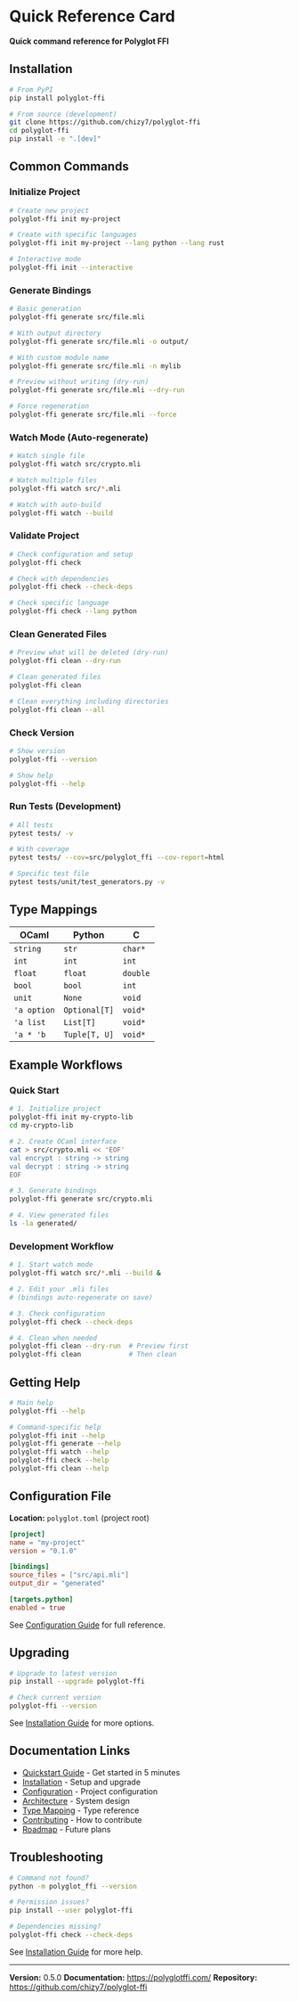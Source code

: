 # Quick Reference Card

**Quick command reference for Polyglot FFI**

## Installation

```bash
# From PyPI
pip install polyglot-ffi

# From source (development)
git clone https://github.com/chizy7/polyglot-ffi
cd polyglot-ffi
pip install -e ".[dev]"
```

## Common Commands

### Initialize Project

```bash
# Create new project
polyglot-ffi init my-project

# Create with specific languages
polyglot-ffi init my-project --lang python --lang rust

# Interactive mode
polyglot-ffi init --interactive
```

### Generate Bindings

```bash
# Basic generation
polyglot-ffi generate src/file.mli

# With output directory
polyglot-ffi generate src/file.mli -o output/

# With custom module name
polyglot-ffi generate src/file.mli -n mylib

# Preview without writing (dry-run)
polyglot-ffi generate src/file.mli --dry-run

# Force regeneration
polyglot-ffi generate src/file.mli --force
```

### Watch Mode (Auto-regenerate)

```bash
# Watch single file
polyglot-ffi watch src/crypto.mli

# Watch multiple files
polyglot-ffi watch src/*.mli

# Watch with auto-build
polyglot-ffi watch --build
```

### Validate Project

```bash
# Check configuration and setup
polyglot-ffi check

# Check with dependencies
polyglot-ffi check --check-deps

# Check specific language
polyglot-ffi check --lang python
```

### Clean Generated Files

```bash
# Preview what will be deleted (dry-run)
polyglot-ffi clean --dry-run

# Clean generated files
polyglot-ffi clean

# Clean everything including directories
polyglot-ffi clean --all
```

### Check Version

```bash
# Show version
polyglot-ffi --version

# Show help
polyglot-ffi --help
```

### Run Tests (Development)

```bash
# All tests
pytest tests/ -v

# With coverage
pytest tests/ --cov=src/polyglot_ffi --cov-report=html

# Specific test file
pytest tests/unit/test_generators.py -v
```

## Type Mappings

| OCaml | Python | C |
|-------|--------|---|
| `string` | `str` | `char*` |
| `int` | `int` | `int` |
| `float` | `float` | `double` |
| `bool` | `bool` | `int` |
| `unit` | `None` | `void` |
| `'a option` | `Optional[T]` | `void*` |
| `'a list` | `List[T]` | `void*` |
| `'a * 'b` | `Tuple[T, U]` | `void*` |

## Example Workflows

### Quick Start

```bash
# 1. Initialize project
polyglot-ffi init my-crypto-lib
cd my-crypto-lib

# 2. Create OCaml interface
cat > src/crypto.mli << 'EOF'
val encrypt : string -> string
val decrypt : string -> string
EOF

# 3. Generate bindings
polyglot-ffi generate src/crypto.mli

# 4. View generated files
ls -la generated/
```

### Development Workflow

```bash
# 1. Start watch mode
polyglot-ffi watch src/*.mli --build &

# 2. Edit your .mli files
# (bindings auto-regenerate on save)

# 3. Check configuration
polyglot-ffi check --check-deps

# 4. Clean when needed
polyglot-ffi clean --dry-run  # Preview first
polyglot-ffi clean            # Then clean
```

## Getting Help

```bash
# Main help
polyglot-ffi --help

# Command-specific help
polyglot-ffi init --help
polyglot-ffi generate --help
polyglot-ffi watch --help
polyglot-ffi check --help
polyglot-ffi clean --help
```

## Configuration File

**Location:** `polyglot.toml` (project root)

```toml
[project]
name = "my-project"
version = "0.1.0"

[bindings]
source_files = ["src/api.mli"]
output_dir = "generated"

[targets.python]
enabled = true
```

See [Configuration Guide](configuration.md) for full reference.

## Upgrading

```bash
# Upgrade to latest version
pip install --upgrade polyglot-ffi

# Check current version
polyglot-ffi --version
```

See [Installation Guide](installation.md#upgrading) for more options.

## Documentation Links

- [Quickstart Guide](quickstart.md) - Get started in 5 minutes
- [Installation](installation.md) - Setup and upgrade
- [Configuration](configuration.md) - Project configuration
- [Architecture](architecture.md) - System design
- [Type Mapping](type-mapping.md) - Type reference
- [Contributing](contributing.md) - How to contribute
- [Roadmap](ROADMAP.md) - Future plans

## Troubleshooting

```bash
# Command not found?
python -m polyglot_ffi --version

# Permission issues?
pip install --user polyglot-ffi

# Dependencies missing?
polyglot-ffi check --check-deps
```

See [Installation Guide](installation.md#troubleshooting) for more help.

---

**Version:** 0.5.0
**Documentation:** https://polyglotffi.com/
**Repository:** https://github.com/chizy7/polyglot-ffi 
